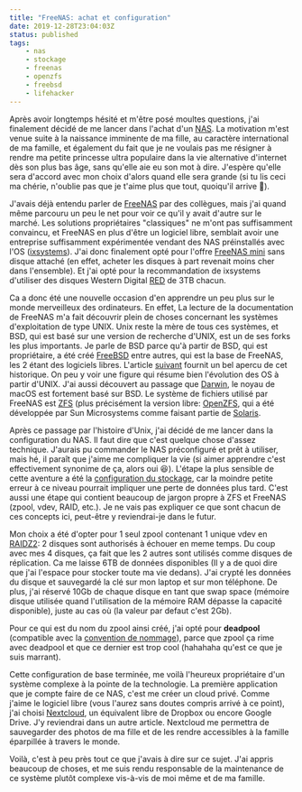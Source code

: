 ```yaml
---
title: "FreeNAS: achat et configuration"
date: 2019-12-28T23:04:03Z
status: published
tags:
    - nas
    - stockage
    - freenas
    - openzfs
    - freebsd
    - lifehacker
---
```


Après  avoir   longtemps  hésité  et  m'être   posé  moultes
questions, j'ai finalement décidé  de me lancer dans l'achat
d'un
[NAS](https://en.wikipedia.org/wiki/Network-attached_storage). La
motivation m'est venue suite à  la naissance imminente de ma
fille,  au   caractère  international  de  ma   famille,  et
également du fait que je ne voulais pas me résigner à rendre
ma petite princesse ultra  populaire dans la vie alternative
d'internet dès son plus bas âge, sans qu'elle aie eu son mot
à  dire.   J'espère qu'elle  sera  d'accord  avec mon  choix
d'alors quand  elle sera grande  (si tu lis ceci  ma chérie,
n'oublie pas que  je t'aime plus que  tout, quoiqu'il arrive
:kiss:).

J'avais         déjà        entendu         parler        de
[FreeNAS](https://www.freenas.org/) par  des collègues, mais
j'ai quand même parcouru un peu  le net pour voir ce qu'il y
avait d'autre  sur le  marché.  Les  solutions propriétaires
"classiques" ne m'ont pas suffisamment convaincu, et FreeNAS
en  plus  d'être  un  logiciel  libre,  semblait  avoir  une
entreprise   suffisamment  expérimentée   vendant  des   NAS
préinstallés                    avec                    l'OS
([ixsystems](https://www.ixsystems.com/)).      J'ai    donc
finalement       opté       pour      l'offre       [FreeNAS
mini](https://web.archive.org/web/20191124030610/https://www.ixsystems.com/freenas-mini/)
sans disque  attaché (en effet,  acheter les disques  à part
revenait moins cher  dans l'ensemble). Et j'ai  opté pour la
recommandation de  ixsystems d'utiliser des  disques Western
Digital
[RED](https://www.westerndigital.com/products/internal-drives/wd-red-hdd)
de 3TB chacun.

Ca a donc été une  nouvelle occasion d'en apprendre un peu
plus sur  le monde merveilleux des  ordinateurs. En effet,
La  lecture  de  la  documentation  de  FreeNAS  m'a  fait
découvrir   plein  de   choses  concernant   les  systèmes
d'exploitation de  type UNIX. Unix  reste la mère  de tous
ces  systèmes, et  BSD, qui  est basé  sur une version de
recherche d'UNIX, est un de ses forks les plus importants.
Je  parle  de  BSD  parce  qu'à partir  de  BSD,  qui  est
propriétaire,            a             été            créé
[FreeBSD](https://www.freebsd.org)  entre autres,  qui est
la base  de FreeNAS,  les 2  étant des  logiciels libres.
L'article
[suivant](https://en.wikipedia.org/wiki/Berkeley_Software_Distribution)
fournit un  bel apercu de  cet historique.  On peu  y voir
une figure  qui résume  bien l'évolution  des OS  à partir
d'UNIX.    J'ai    aussi   découvert   au    passage   que
[Darwin](https://en.wikipedia.org/wiki/Darwin_\(operating_system\)),
le noyau de macOS est fortement basé sur BSD.
Le   système   de   fichiers   utilisé   par   FreeNAS   est
[ZFS](https://en.wikipedia.org/wiki/ZFS#Terminology_and_storage_structure)
(plus       précisément        la       version       libre:
[OpenZFS](https://en.wikipedia.org/wiki/OpenZFS), qui  a été
développée  par Sun  Microsystems  comme  faisant partie  de
[Solaris](https://en.wikipedia.org/wiki/Solaris_\(operating_system\)).

Après ce  passage par l'histoire  d'Unix, j'ai décidé  de me
lancer dans la configuration du  NAS. Il faut dire que c'est
quelque chose  d'assez technique.  J'aurais pu  commander le
NAS préconfiguré et prêt à  utiliser, mais hé, il paraît que
j'aime  me  compliquer  la  vie (si  aimer  apprendre  c'est
effectivement synonime de ça, alors oui :laughing:). L'étape
la plus sensible  de cette aventure a  été la [configuration
du
stockage](https://www.ixsystems.com/documentation/freenas/11.2-U7/storage.html),
car la moindre petite erreur  à ce niveau pourrait impliquer
une perte  de données plus  tard. C'est aussi une  étape qui
contient beaucoup de jargon propre  à ZFS et FreeNAS (zpool,
vdev,  RAID, etc.).  Je ne  vais pas  expliquer ce  que sont
chacun de  ces concepts ici, peut-être  y reviendrai-je dans
le futur.

Mon choix a été d'opter pour 1 seul zpool contenant 1 unique
vdev                                                      en
[RAIDZ2](http://www.zfsbuild.com/2010/05/26/zfs-raid-levels/):
2 disques sont  authorisés à échouer en meme  temps. Du coup
avec mes 4  disques, ça fait que les 2  autres sont utilisés
comme disques de  réplication.  Ca me laisse  6TB de données
disponibles  (Il y  a de  quoi dire  que j'ai  l'espace pour
stocker toute  ma vie dedans).   J'ai crypté les  données du
disque  et sauvegardé  la  clé  sur mon  laptop  et sur  mon
téléphone. De  plus, j'ai réservé  10Gb de chaque  disque en
tant  que   swap  space   (mémoire  disque   utilisée  quand
l'utilisation  de   la  mémoire  RAM  dépasse   la  capacité
disponible), juste  au cas  où (la  valeur par  defaut c'est
2Gb).

Pour ce qui  est du nom du zpool ainsi  créé, j'ai opté pour
**deadpool**    (compatible   avec    la   [convention    de
nommage](https://docs.oracle.com/cd/E23824_01/html/821-1448/gbcpt.html)),
parce que zpool ça rime avec  deadpool et que ce dernier est
trop cool (hahahaha qu'est ce que je suis marrant).

Cette  configuration de  base terminée,  me voilà  l'heureux
propriétaire  d'un  système  complexe  à  la  pointe  de  la
technologie. La première application  que je compte faire de
ce  NAS, c'est  me créer  un cloud  privé.  Comme  j'aime le
logiciel libre (vous l'aurez sans doutes compris arrivé à ce
point), j'ai  choisi [Nextcloud](https://nextcloud.com/), un
équivalent  libre de  Dropbox  ou encore  Google Drive.  J'y
reviendrai dans un autre  article. Nextcloud me permettra de
sauvegarder  des  photos  de  ma  fille  et  de  les  rendre
accessibles à la famille éparpillée à travers le monde.

Voilà, c'est  à peu près tout  ce que j'avais à  dire sur ce
sujet.  J'ai appris  beaucoup de  choses, et  me suis  rendu
responsable de la maintenance  de ce système plutôt complexe
vis-à-vis de moi même et de ma famille.
